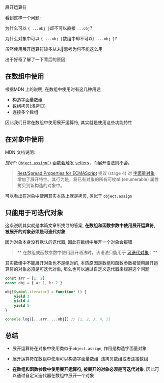 展开运算符  

看到这样一个问题:  

为什么可以 ```{ ...obj }```却不可以直接 ```...obj```?  

为什么对象中可以 ```{ ...obj }```数组中却不可以```[ ...obj ]```?

虽然使用展开运算符较多从未🤔思考为何不能这么用  

出于好奇了解了一下背后的原因  

## 在数组中使用  

根据MDN 上的说明, 在数组中使用时有这几种用途  

* 构造字面量数组  
* 数组拷贝(浅拷贝)  
* 连接多个数组  

因此我们日常在数组中使用展开运算符, 其实就是使用这些功能特性  

## 在对象中使用  

MDN 文档说明:   

*提示**: [`Object.assign()`](https://developer.mozilla.org/zh-CN/docs/Web/JavaScript/Reference/Global_Objects/Object/assign) 函数会触发 [setters](https://developer.mozilla.org/zh-CN/docs/Web/JavaScript/Reference/Functions/set)，而展开语法则不会。

>[Rest/Spread Properties for ECMAScript](https://github.com/tc39/proposal-object-rest-spread) 提议 (stage 4) 对 [字面量对象](https://developer.mozilla.org/zh-CN/docs/Web/JavaScript/Reference/Operators/Object_initializer) 增加了展开特性。其行为是，将已有对象的所有可枚举 (enumerable) 属性拷贝到新构造的对象中。  

可以看出在对象中使用其实本质上就是拷贝, 类似于 ```object.assign```  

## 只能用于可迭代对象  

这条说明其实就是本篇文章所找寻的答案, **在数组和函数参数中使用展开运算符, 被展开的对象必须是可迭代对象**  

因为对象本身没有默认的迭代器, 因此在数组中展开一个对象会报错

> ** 在数组或函数参数中使用展开语法时，该语法只能用于 [可迭代对象](https://developer.mozilla.org/zh-CN/docs/Web/JavaScript/Reference/Global_Objects/Symbol/iterator)：**    

其实数组中不能展开对象也不是绝对的, 本质原因是数组和函数参数被使用展开运算符的对象必须是可迭代对象, 那么也可以通过自定义迭代器来规避这个问题  

```js
const arr = [1, 2]
const obj = { a: 1, b: 2 }

obj[Symbol.iterator] = function* () {
	yield 3
	yield 4
	yield 5
}

console.log([...arr, ...obj]) // [1, 2, 3, 4, 5]
```

## 总结  

* 展开运算符在对象中使用类似于```object.assign```, 作用是构造字面量对象  

* 展开运算符在数组中使用可以构造字面量数组, 浅拷贝数组或者连接数组  

* **在数组和函数参数中使用展开运算符, 被展开的对象必须是可迭代对象**, 因此可以通过自定义迭代器在数组中展开一个对象  

  

